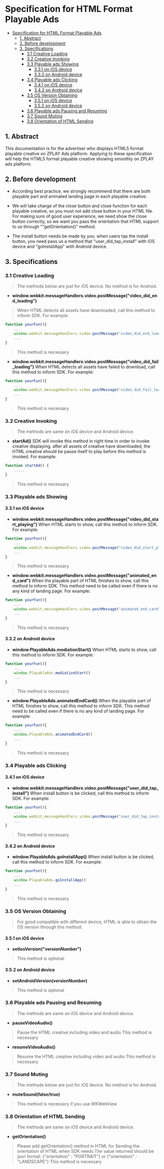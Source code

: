 # Specification for HTML Format Playable Ads

- [Specification for HTML Format Playable Ads](#specification-for-html-format-playable-ads)
    - [1. Abstract](#1-abstract)
    - [2. Before development](#2-before-development)
    - [3. Specifications](#3-specifications)
        - [3.1 Creative Loading](#31-creative-loading)
        - [3.2 Creative Invoking](#32-creative-invoking)
        - [3.3 Playable ads Showing](#33-playable-ads-showing)
            - [3.3.1 on iOS device](#331-on-ios-device)
            - [3.3.2 on Android device](#332-on-android-device)
        - [3.4 Playable ads Clicking](#34-playable-ads-clicking)
            - [3.4.1 on iOS device](#341-on-ios-device)
            - [3.4.2 on Android device](#342-on-android-device)
        - [3.5 OS Version Obtaining](#35-os-version-obtaining)
            - [3.5.1 on iOS device](#351-on-ios-device)
            - [3.5.2 on Android device](#352-on-android-device)
        - [3.6 Playable ads Pausing and Resuming](#36-playable-ads-pausing-and-resuming)
        - [3.7 Sound Muting](#37-sound-muting)
        - [3.8 Orientation of HTML Sending](#38-orientation-of-html-sending)

## 1. Abstract

This documentation is for the advertiser who displays HTML5 format playable creative on ZPLAY Ads platform. Applying to these specification will help the HTML5 format playable creative showing smoothly on ZPLAY ads platform.

## 2. Before development

- According best practice, we strongly recommend that there are both playable part and animated landing page in each playable creative.

- We will take charge of the close button and close function for each playable creative, so you must not add close button in your HTML file. For making sure of good user experience, we need show the close button correctly, so we want you pass the orientation that HTML support to us through "“getOrientation()" method.

- The install button needs be made by you. when users tap the install button, you need pass us a method that "user_did_tap_install" with iOS device and "goInstallApp" with Android device.

## 3. Specifications

### 3.1 Creative Loading

> The methods below are just for iOS device. No method is for Android.

- **window.webkit.messageHandlers.video.postMessage("video_did_end_loading")**
> When HTML detects all assets have downloaded, call this method to inform SDK. For example:

```js
function yourFun(){
    ...
    window.webkit.messageHandlers.video.postMessage("video_did_end_loading");
    ...
}
```

> This method is necessary

- **window.webkit.messageHandlers.video.postMessage("video_did_fail_loading")**
  When HTML detects all assets have failed to download, call this method to inform SDK. For example:

```js
function yourFun(){
    ...
    window.webkit.messageHandlers.video.postMessage("video_did_fail_loading");
    ...
}
```

> This method is necessary

### 3.2 Creative Invoking

> The methods are same on iOS device and Android device.

- **startAd()**
  SDK will invoke this method in right time in order to invoke creative displaying.  after all assets of creative have downloaded, the HTML creative should be pause itself to play before this method is invoked. For example:

```js
function startAd() {
    .....
}
```

> This method is necessary

### 3.3 Playable ads Showing

#### 3.3.1 on iOS device

- **window.webkit.messageHandlers.video.postMessage("video_did_start_playing")**
  When HTML starts to show, call this method to inform SDK. For example:

```js
function yourFun(){
    ...
    window.webkit.messageHandlers.video.postMessage("video_did_start_playing");
    ...
}
```

> This method is necessary

- **window.webkit.messageHandlers.video.postMessage("animated_end_card")**
  When the playable part of HTML finishes to show, call this method to inform SDK. This method need to be called even if there is no any kind of landing page. For example:

```js
function yourFun(){
    ...
    window.webkit.messageHandlers.video.postMessage("animated_end_card");
    ...
}
```

> This method is necessary

#### 3.3.2 on Android device

- **window.PlayableAds.mediationStart()**
  When HTML starts to show, call this method to inform SDK. For example:

```js
function yourFun(){
    ...
    window.PlayableAds.mediationStart()
    ...
}
```

> This method is necessary

- **window.PlayableAds.animatedEndCard()**
  When the playable part of HTML finishes to show, call this method to inform SDK. This method need to be called even if there is no any kind of landing page. For example:

```js
function yourFun(){
    ...
    window.PlayableAds.animatedEndCard()
    ...
}
```

> This method is necessary

### 3.4 Playable ads Clicking

#### 3.4.1 on iOS device

- **window.webkit.messageHandlers.video.postMessage("user_did_tap_install")**
  When install button is be clicked, call this method to inform SDK. For example:

```js
function yourFun(){
    ...
    window.webkit.messageHandlers.video.postMessage("user_did_tap_install");
    ...
}
```

> This method is necessary

#### 3.4.2 on Android device

- **window.PlayableAds.goInstallApp()**
  When install button is be clicked, call this method to inform SDK. For example:

```js
function yourFun(){
    ...
    window.PlayableAds.goInstallApp()
    ...
}
```

> This method is necessary

### 3.5 OS Version Obtaining

> For good compatible with different device, HTML is able to obtain the OS version through this method.

#### 3.5.1 on iOS device

- **setIosVersion("versionNumber")**

> This method is optional

#### 3.5.2 on Android device

- **setAndroidVersion(versionNumber)**

> This method is optional

### 3.6 Playable ads Pausing and Resuming

> The methods are same on iOS device and Android device.

- **pauseVideoAudio()**

> Pause the HTML creative including video and audio
> This method is necessary

- **resumeVideoAudio()**

> Resume the HTML creative including video and audio
> This method is necessary

### 3.7 Sound Muting

> The methods below are just for iOS device. No method is for Android.

- **muteSound(false/true)**

> This method is necessary if you use WKWebView

### 3.8 Orientation of HTML Sending

> The methods are same on iOS device and Android device.

- **getOrientation()**

> Please add getOrientation() method in HTML for Sending the orientation of HTML when SDK needs
> The value returned should be json format: {"orientation" : "PORTRAIT"} or {"orientation" : "LANDSCAPE"}
> This method is necessary
